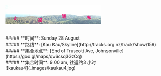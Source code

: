 ![skyline](_images/skyline2.png)

<br/>
##### **时间**: Sunday 28 August
<br/>
##### **路线**: [Kau Kau/Skyline](http://tracks.org.nz/track/show/159)
<br/>
##### **集合地点**: [End of Truscott  Ave, Johnsonville](https://goo.gl/maps/qv6csq3GzCq)
<br/>
##### **集合时间**: 9.00 am, 往返约3 小时

<br/>
![kaukau4](_images/kaukau4.jpg)


